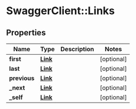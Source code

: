 # SwaggerClient::Links

## Properties
Name | Type | Description | Notes
------------ | ------------- | ------------- | -------------
**first** | [**Link**](Link.md) |  | [optional] 
**last** | [**Link**](Link.md) |  | [optional] 
**previous** | [**Link**](Link.md) |  | [optional] 
**_next** | [**Link**](Link.md) |  | [optional] 
**_self** | [**Link**](Link.md) |  | [optional] 



